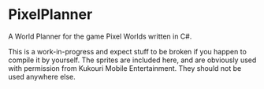 # PixelPlanner
A World Planner for the game Pixel Worlds written in C#.

This is a work-in-progress and expect stuff to be broken if you happen to compile it by yourself.
The sprites are included here, and are obviously used with permission from Kukouri Mobile Entertainment. They should not be used anywhere else.
